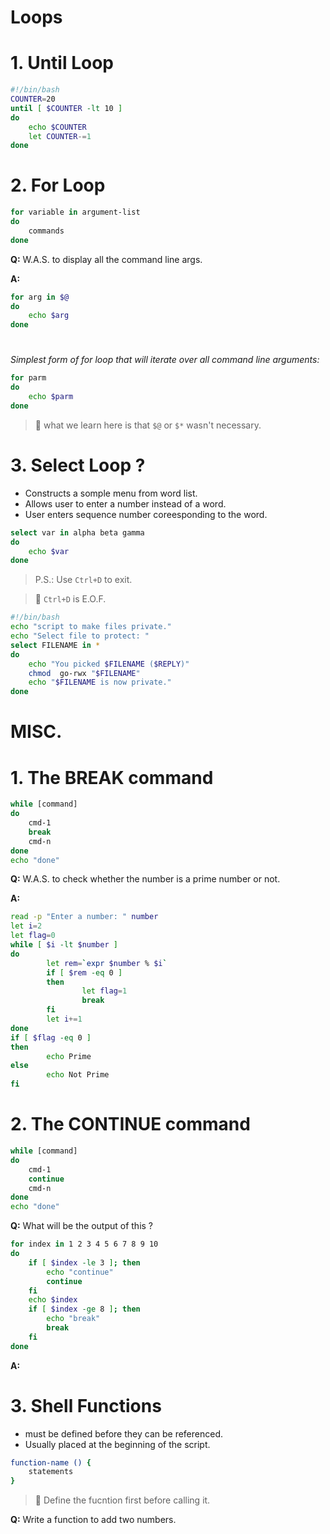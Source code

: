 # __Loops__
# 1. Until Loop
```bash
#!/bin/bash
COUNTER=20
until [ $COUNTER -lt 10 ]
do
    echo $COUNTER
    let COUNTER-=1
done
```
# 2. For Loop
```bash
for variable in argument-list
do
    commands
done
```
__Q:__ W.A.S. to display all the command line args.

__A:__
```bash
for arg in $@
do 
    echo $arg
done
```
#
_Simplest form  of for loop that will iterate over all command line arguments:_
```bash
for parm
do
    echo $parm
done
```
> :pushpin: what we learn here is that `$@` or `$*` wasn't necessary.

# 3. Select Loop ?

* Constructs a somple menu from word list.
* Allows user to enter a number instead of a word.
* User enters sequence number coreesponding to the word.

```bash
select var in alpha beta gamma
do
    echo $var
done
```
>P.S.: Use `Ctrl+D` to exit. 

>:pushpin: `Ctrl+D` is E.O.F.

```bash
#!/bin/bash
echo "script to make files private."
echo "Select file to protect: "
select FILENAME in *
do
    echo "You picked $FILENAME ($REPLY)"
    chmod  go-rwx "$FILENAME"
    echo "$FILENAME is now private."
done
```
# __MISC.__
# 1. The BREAK command
```bash
while [command]
do
    cmd-1
    break
    cmd-n
done
echo "done"
```
__Q:__ W.A.S. to check whether the number is a prime number or not.

__A:__
```bash
read -p "Enter a number: " number
let i=2
let flag=0
while [ $i -lt $number ]
do
        let rem=`expr $number % $i`
        if [ $rem -eq 0 ]
        then
                let flag=1
                break
        fi
        let i+=1
done
if [ $flag -eq 0 ]
then
        echo Prime
else
        echo Not Prime
fi
```
# 2. The CONTINUE command
```bash
while [command]
do
    cmd-1
    continue
    cmd-n
done
echo "done"
```
__Q:__ What will be the output of this ?
```bash
for index in 1 2 3 4 5 6 7 8 9 10
do
    if [ $index -le 3 ]; then
        echo "continue"
        continue
    fi
    echo $index
    if [ $index -ge 8 ]; then
        echo "break"
        break
    fi
done
```
__A:__
# 3. Shell Functions
* must be defined before they can be referenced.
* Usually placed at the beginning of the script.
```bash
function-name () {
    statements
}
```
>:pushpin: Define the fucntion first before calling it.

__Q:__ Write a function to add two numbers.
